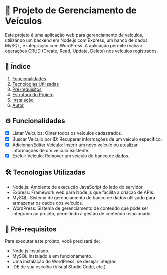 # 🚗 Projeto de Gerenciamento de Veículos
Este projeto é uma aplicação web para gerenciamento de veículos, utilizando um backend em Node.js com Express, um banco de dados MySQL, e integração com WordPress. A aplicação permite realizar operações CRUD (Create, Read, Update, Delete) nos veículos registrados.

## 📑 Índice
1. [Funcionalidades](#%EF%B8%8F-funcionalidades)
2. [Tecnologias Utilizadas](#-tecnologias-utilizadas)
3. [Pré-requisitos](#-pré-requisitos)
4. [Estrutura do Projeto](#-estrutura-de-projeto)
5. [Instalação](#-instalação)
6. [Autor](#-autor)

## ⚙️ Funcionalidades

- [X] Listar Veículos: Obter todos os veículos cadastrados.
- [X] Buscar Veículo por ID: Recuperar informações de um veículo específico.
- [X] Adicionar/Editar Veículo: Inserir um novo veículo ou atualizar informações de um veículo existente.
- [X] Excluir Veículo: Remover um veículo do banco de dados.
      
## 🛠 Tecnologias Utilizadas

- Node.js: Ambiente de execução JavaScript do lado do servidor.
- Express: Framework web para Node.js que facilita a criação de APIs.
- MySQL: Sistema de gerenciamento de banco de dados utilizado para armazenar os dados dos veículos.
- WordPress: Sistema de gerenciamento de conteúdo que pode ser integrado ao projeto, permitindo a gestão de conteúdo relacionado.

## 📝 Pré-requisitos

Para executar este projeto, você precisará de:

* Node.js instalado.
* MySQL instalado e em funcionamento.
* Uma instalação do WordPress, se desejar integrar.
* IDE de sua escolha (Visual Studio Code, etc.).
